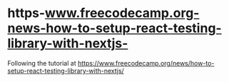 # https-www.freecodecamp.org-news-how-to-setup-react-testing-library-with-nextjs-
Following the tutorial at https://www.freecodecamp.org/news/how-to-setup-react-testing-library-with-nextjs/
